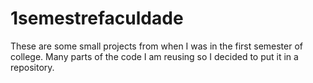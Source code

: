 # 1semestrefaculdade

These are some small projects from when I was in the first semester of college.
Many parts of the code I am reusing so I decided to put it in a repository.
